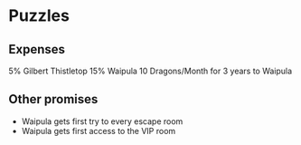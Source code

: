 # Puzzles

## Expenses
5% Gilbert Thistletop
15% Waipula
10 Dragons/Month for 3 years to Waipula

## Other promises
* Waipula gets first try to every escape room
* Waipula gets first access to the VIP room


